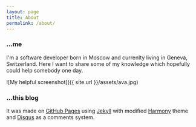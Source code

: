 ```yaml
---
layout: page
title: About
permalink: /about/
---
```


### ...me

I'm a software developer born in Moscow and currenlty living in Geneva, Switzerland.
Here I want to share some of my knowledge which hopefully could help somebody one day.

![My helpful screenshot]({{ site.url }}/assets/ava.jpg)

### ...this blog

It was made on [GitHub Pages](https://pages.github.com/) using [Jekyll](http://jekyllrb.com/) with modified [Harmony](http://jekyllthemes.org/themes/harmony/) theme and [Disqus](https://disqus.com/) as a comments system.